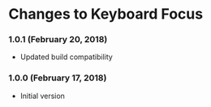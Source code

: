 # Changes to Keyboard Focus

### 1.0.1 (February 20, 2018)

- Updated build compatibility

### 1.0.0 (February 17, 2018)

- Initial version
